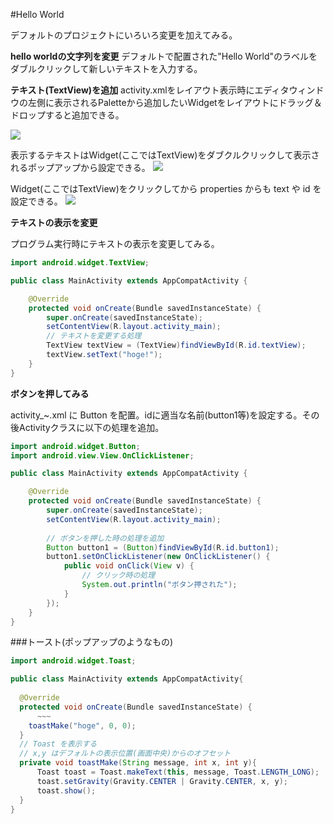 #Hello World

デフォルトのプロジェクトにいろいろ変更を加えてみる。

**hello worldの文字列を変更**
デフォルトで配置された"Hello World"のラベルをダブルクリックして新しいテキストを入力する。

**テキスト(TextView)を追加**
activity.xmlをレイアウト表示時にエディタウィンドウの左側に表示されるPaletteから追加したいWidgetをレイアウトにドラッグ＆ドロップすると追加できる。

![](http://sunsunsoft.com/image/android/add_widget.png)


表示するテキストはWidget(ここではTextView)をダブクルクリックして表示されるポップアップから設定できる。
![](http://sunsunsoft.com/image/android/set_text_id.png)

Widget(ここではTextView)をクリックしてから properties からも text や id を設定できる。
![](http://sunsunsoft.com/image/android/set_properties.png)


**テキストの表示を変更**

プログラム実行時にテキストの表示を変更してみる。

```java
import android.widget.TextView;

public class MainActivity extends AppCompatActivity {

    @Override
    protected void onCreate(Bundle savedInstanceState) {
        super.onCreate(savedInstanceState);
        setContentView(R.layout.activity_main);
        // テキストを変更する処理
        TextView textView = (TextView)findViewById(R.id.textView);
        textView.setText("hoge!");
    }
}
```

**ボタンを押してみる**

activity_~.xml に Button を配置。idに適当な名前(button1等)を設定する。その後Activityクラスに以下の処理を追加。

```java
import android.widget.Button;
import android.view.View.OnClickListener;

public class MainActivity extends AppCompatActivity {

    @Override
    protected void onCreate(Bundle savedInstanceState) {
        super.onCreate(savedInstanceState);
        setContentView(R.layout.activity_main);
    
        // ボタンを押した時の処理を追加
        Button button1 = (Button)findViewById(R.id.button1);
        button1.setOnClickListener(new OnClickListener() {
            public void onClick(View v) {
                // クリック時の処理
                System.out.println("ボタン押された");
            }
        });
    }
}
```

###トースト(ポップアップのようなもの)

```java
import android.widget.Toast;

public class MainActivity extends AppCompatActivity{
  
  @Override
  protected void onCreate(Bundle savedInstanceState) {
      ~~~
    toastMake("hoge", 0, 0);
  }
  // Toast を表示する
  // x,y はデフォルトの表示位置(画面中央)からのオフセット
  private void toastMake(String message, int x, int y){
      Toast toast = Toast.makeText(this, message, Toast.LENGTH_LONG);
      toast.setGravity(Gravity.CENTER | Gravity.CENTER, x, y);
      toast.show();
  }
}
```

